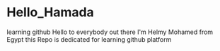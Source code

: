 # Hello_Hamada
learning github
Hello to everybody out there I'm Helmy Mohamed from Egypt this Repo is dedicated for learning github platform
